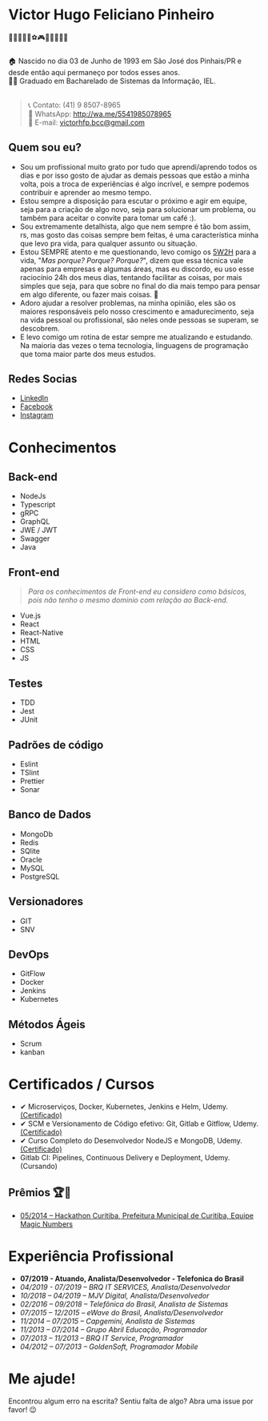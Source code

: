 # Victor Hugo Feliciano Pinheiro

👨‍👩‍👦‍👦👫⚽🎮🥩🍗🍻🎸🦷

### 

🏠 Nascido no dia 03 de Junho de 1993 em São José dos Pinhais/PR e desde então aqui permaneço por todos esses anos.<br>
👨‍🎓 Graduado em Bacharelado de Sistemas da Informação, IEL.<br><br>

> 📞 Contato: (41) 9 8507-8965<br>
> 📲 WhatsApp: http://wa.me/5541985078965<br>
> 📩 E-mail: victorhfp.bcc@gmail.com

## 

## Quem sou eu?

 * Sou um profissional muito grato por tudo que aprendi/aprendo todos os dias e por isso gosto de ajudar as demais pessoas que estão a minha volta, pois a troca de experiências é algo incrível, e sempre podemos contribuir e aprender ao mesmo tempo.
 * Estou sempre a disposição para escutar o próximo e agir em equipe, seja para a criação de algo novo, seja para solucionar um problema, ou também para aceitar o convite para tomar um café :).
 * Sou extremamente detalhista, algo que nem sempre é tão bom assim, rs, mas gosto das coisas sempre bem feitas, é uma característica minha que levo pra vida, para qualquer assunto ou situação.
 * Estou SEMPRE atento e me questionando, levo comigo os [5W2H](https://klickpages.com.br/blog/5w2h-o-que-significa/) para a vida, "_Mas porque? Porque? Porque?_", dizem que essa técnica vale apenas para empresas e algumas áreas, mas eu discordo, eu uso esse raciocínio 24h dos meus dias, tentando facilitar as coisas, por mais simples que seja, para que sobre no final do dia mais tempo para pensar em algo diferente, ou fazer mais coisas. 💪
 * Adoro ajudar a resolver problemas, na minha opinião, eles são os maiores responsáveis pelo nosso crescimento e amadurecimento, seja na vida pessoal ou profissional, são neles onde pessoas se superam, se descobrem.
 * E levo comigo um rotina de estar sempre me atualizando e estudando. Na maioria das vezes o tema tecnologia, linguagens de programação que toma maior parte dos meus estudos.
 

## Redes Socias
* [LinkedIn](https://www.linkedin.com/in/victorhfpinheiro/)
* [Facebook](https://www.facebook.com/fpvictor.hugo/)
* [Instagram](https://www.instagram.com/vttorugo/)


# Conhecimentos

## Back-end
  * NodeJs
  * Typescript
  * gRPC
  * GraphQL
  * JWE / JWT
  * Swagger
  * Java
 
  
## Front-end

> _Para os conhecimentos de Front-end eu considero como básicos, pois não tenho o mesmo dominio com relação ao Back-end._

  * Vue.js
  * React
  * React-Native
  * HTML
  * CSS
  * JS
 
 ## Testes
  * TDD
  * Jest
  * JUnit
  
 ## Padrões de código
  * Eslint
  * TSlint
  * Prettier
  * Sonar
 
 ## Banco de Dados
  * MongoDb
  * Redis
  * SQlite
  * Oracle
  * MySQL
  * PostgreSQL
  
 ## Versionadores
  * GIT
  * SNV
  
 ## DevOps
  * GitFlow
  * Docker
  * Jenkins
  * Kubernetes
  
 ## Métodos Ágeis
  * Scrum
  * kanban

# Certificados / Cursos
  * ✔ Microserviços, Docker, Kubernetes, Jenkins e Helm, Udemy. [(Certificado)](/certificados/UC-3NKTLVZM_Microserviços.pdf)
  * ✔ SCM e Versionamento de Código efetivo: Git, Gitlab e Gitflow, Udemy. [(Certificado)](/certificados/UC-3NKTLVZM_Microserviços.pdf)
  * ✔ Curso Completo do Desenvolvedor NodeJS e MongoDB, Udemy. [(Certificado)](/certificados/UC-M0F32CR3_NodeJS_MongoDb.pdf)
  * Gitlab CI: Pipelines, Continuous Delivery e Deployment, Udemy. (Cursando)


## Prêmios 🏆🏅
 * [05/2014 – Hackathon Curitiba, Prefeitura Municipal de Curitiba, Equipe Magic Numbers](https://www.curitiba.pr.gov.br/noticias/aplicativos-para-saude-mobilidade-e-cidadania-sao-premiados-em-maratona/32859)
   

# Experiência Profissional

* __07/2019 - Atuando, Analista/Desenvolvedor - Telefonica do Brasil__<br>
* _04/2019 - 07/2019 – BRQ IT SERVICES, Analista/Desenvolvedor_<br>
* _10/2018 – 04/2019 – MJV Digital, Analista/Desenvolvedor_<br>
* _02/2016 – 09/2018 – Telefônica do Brasil, Analista de Sistemas_<br>
* _07/2015 – 12/2015 – eWave do Brasil, Analista/Desenvolvedor_<br>
* _11/2014 – 07/2015 – Capgemini, Analista de Sistemas_<br>
* _11/2013 – 07/2014 – Grupo Abril Educação, Programador_<br>
* _07/2013 – 11/2013 – BRQ IT Service, Programador_<br>
* _04/2012 – 07/2013 – GoldenSoft, Programador Mobile_<br>

# Me ajude!
Encontrou algum erro na escrita? Sentiu falta de algo? Abra uma issue por favor! 😉

